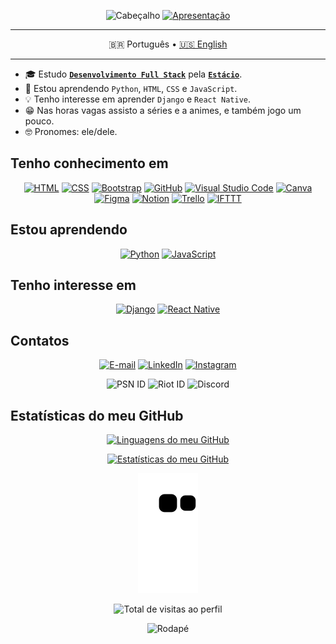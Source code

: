 <div align= "center"> 

![Cabeçalho](https://capsule-render.vercel.app/api?type=waving&color=006ae0&height=150&section=header)
[![Apresentação](https://readme-typing-svg.demolab.com/?lines=👋🏼+Olá,+meu+nome+é+Emanuel!;Bem-vindo+ao+meu+GitHub!&center=true)](https://git.io/typing-svg)

---

🇧🇷 Português • [🇺🇸 English](./README-en_US.md)

---

</div>

- 🎓 Estudo [**`Desenvolvimento Full Stack`**](https://github.com/guedesert/desenvolvimento-full-stack) pela [**`Estácio`**](https://estacio.br/inscricao/formulario?cod_agente=14369444&u=177546).
- 🌱 Estou aprendendo `Python`, `HTML`, `CSS` e `JavaScript`.
- 💡 Tenho interesse em aprender `Django` e `React Native`.
- 😁 Nas horas vagas assisto a séries e a animes, e também jogo um pouco.
- 🤓 Pronomes: ele/dele.

## Tenho conhecimento em

<div align= "center">
  
[![HTML](https://img.shields.io/badge/-HTML-E34F26?style=for-the-badge&logo=html5&logoColor=white)](https://html.spec.whatwg.org/multipage/) [![CSS](https://img.shields.io/badge/-CSS-1572B6?style=for-the-badge&logo=css3&logoColor=white)](https://www.w3.org/Style/CSS/) [![Bootstrap](https://img.shields.io/badge/-Bootstrap-7952B3?style=for-the-badge&logo=bootstrap&logoColor=white)](https://getbootstrap.com/docs/5.3/getting-started/introduction/) [![GitHub](https://img.shields.io/badge/-GitHub-000000?style=for-the-badge&logo=github&logoColor=white)](https://github.com/) [![Visual Studio Code](https://img.shields.io/badge/-VS%20Code-007ACC?style=for-the-badge&logo=visualstudiocode&logoColor=white)](https://code.visualstudio.com/) [![Canva](https://img.shields.io/badge/-Canva-00C4CC?style=for-the-badge&logo=canva&logoColor=white)](https://www.canva.com/pt_br/) [![Figma](https://img.shields.io/badge/-Figma-F24E1E?style=for-the-badge&logo=figma&logoColor=white)](https://www.figma.com/) [![Notion](https://img.shields.io/badge/-Notion-000000?style=for-the-badge&logo=notion&logoColor=white)](https://www.notion.so/) [![Trello](https://img.shields.io/badge/-Trello-0052CC?style=for-the-badge&logo=trello&logoColor=white)](https://trello.com/pt-BR) [![IFTTT](https://img.shields.io/badge/-IFTTT-000000?style=for-the-badge&logo=ifttt&logoColor=white)](https://ifttt.com/)

</div>

## Estou aprendendo

<div align= "center">

[![Python](https://img.shields.io/badge/-Python-3776AB?style=for-the-badge&logo=python&logoColor=white)](https://docs.python.org/pt-br/3.11/index.html) [![JavaScript](https://img.shields.io/badge/-JavaScript-F7DF1E?style=for-the-badge&logo=javascript&logoColor=black)](https://developer.mozilla.org/pt-BR/docs/Web/JavaScript)

</div>

## Tenho interesse em

<div align= "center">

[![Django](https://img.shields.io/badge/-Django-092E20?style=for-the-badge&logo=django&logoColor=white)](https://docs.djangoproject.com/pt-br/4.1/) [![React Native](https://img.shields.io/badge/-React%20Native-61DAFB?style=for-the-badge&logo=react&logoColor=black)](https://reactnative.dev/docs/getting-started)

</div>

## Contatos

<div align= "center"> 

[![E-mail](https://img.shields.io/badge/-Email-EA4335?style=for-the-badge&logo=gmail&logoColor=white)](mailto:guedesert@gmail.com) [![LinkedIn](https://img.shields.io/badge/-LinkedIn-0A66C2?style=for-the-badge&logo=linkedin)](https://www.linkedin.com/in/guedesert) [![Instagram](https://img.shields.io/badge/-Instagram-E4405F?style=for-the-badge&logo=instagram&logoColor=white)](https://instagram.com/guedesert)

![PSN ID](https://img.shields.io/badge/-guedesert-003791?style=for-the-badge&logo=playstation) ![Riot ID](https://img.shields.io/badge/-guedesert%231802-D32936?style=for-the-badge&logo=riot-games) ![Discord](https://img.shields.io/badge/-guedesert%239812-5865F2?style=for-the-badge&logo=discord&logoColor=white)
  
</div>


## Estatísticas do meu GitHub

<div align= "center"> 

[![Linguagens do meu GitHub](https://github-readme-stats.vercel.app/api/top-langs?username=guedesert&show_icons=true&theme=tokyonight&hide_border=true&layout=compact&title_color=61dafb&icon_color=61dafb&bg_color=00000000)](https://github.com/anuraghazra/github-readme-stats)

[![Estatísticas do meu GitHub](https://github-readme-stats.vercel.app/api?username=guedesert&show_icons=true&theme=tokyonight&hide_border=true&title_color=61dafb&bg_color=00000000)](https://github.com/anuraghazra/github-readme-stats)

![Jogo da cobrinha com as contribuições ao meu GitHub](https://github.com/guedesert/guedesert/blob/output/github-contribution-grid-snake.svg)

![Total de visitas ao perfil](https://profile-counter.glitch.me/guedesert/count.svg)

![Rodapé](https://capsule-render.vercel.app/api?type=waving&color=006ae0&height=125&section=footer)
  
</div>
